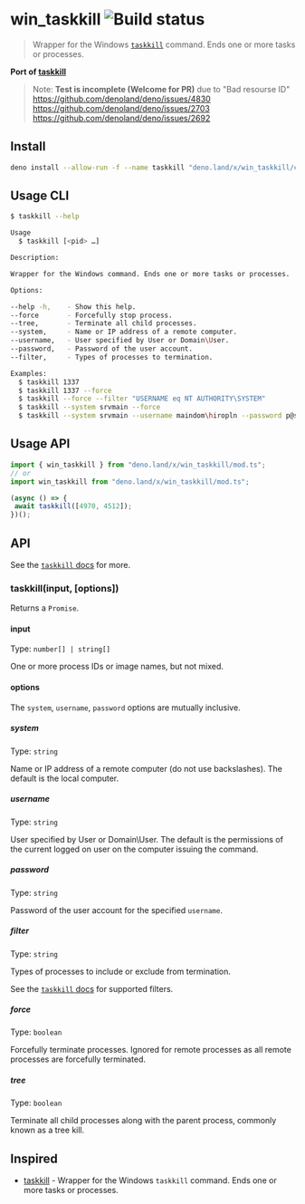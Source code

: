 # win_taskkill ![Build status](https://github.com/rjoydip/win_taskkill/workflows/ci/badge.svg)

> Wrapper for the Windows [`taskkill`](https://technet.microsoft.com/en-us/library/bb491009.aspx) command. Ends one or more tasks or processes.

**Port of [taskkill](https://github.com/sindresorhus/taskkill)**

> Note: **Test is incomplete (Welcome for PR)** due to "Bad resourse ID" <https://github.com/denoland/deno/issues/4830> <https://github.com/denoland/deno/issues/2703> <https://github.com/denoland/deno/issues/2692>

## Install

```sh
deno install --allow-run -f --name taskkill "deno.land/x/win_taskkill/cli.ts"
```

## Usage CLI

```sh
$ taskkill --help

Usage
  $ taskkill [<pid> …]

Description:

Wrapper for the Windows command. Ends one or more tasks or processes.

Options:

--help -h,    - Show this help.
--force       - Forcefully stop process.
--tree,       - Terminate all child processes.
--system,     - Name or IP address of a remote computer.
--username,   - User specified by User or Domain\User.
--password,   - Password of the user account.
--filter,     - Types of processes to termination.

Examples:
  $ taskkill 1337
  $ taskkill 1337 --force
  $ taskkill --force --filter "USERNAME eq NT AUTHORITY\SYSTEM"
  $ taskkill --system srvmain --force
  $ taskkill --system srvmain --username maindom\hiropln --password p@ssW23
```

## Usage API

```ts
import { win_taskkill } from "deno.land/x/win_taskkill/mod.ts";
// or
import win_taskkill from "deno.land/x/win_taskkill/mod.ts";

(async () => {
 await taskkill([4970, 4512]);
})();
```

## API

See the [`taskkill` docs](https://technet.microsoft.com/en-us/library/bb491009.aspx) for more.

### taskkill(input, [options])

Returns a `Promise`.

#### input

Type: `number[] | string[]`

One or more process IDs or image names, but not mixed.

#### options

The `system`, `username`, `password` options are mutually inclusive.

##### system

Type: `string`

Name or IP address of a remote computer (do not use backslashes). The default is the local computer.

##### username

Type: `string`

User specified by User or Domain\User. The default is the permissions of the current logged on user on the computer issuing the command.

##### password

Type: `string`

Password of the user account for the specified `username`.

##### filter

Type: `string`

Types of processes to include or exclude from termination.

See the [`taskkill` docs](https://technet.microsoft.com/en-us/library/bb491009.aspx) for supported filters.

##### force

Type: `boolean`

Forcefully terminate processes. Ignored for remote processes as all remote processes are forcefully terminated.

##### tree

Type: `boolean`

Terminate all child processes along with the parent process, commonly known as a tree kill.

## Inspired

- [taskkill](https://github.com/sindresorhus/taskkill) - Wrapper for the Windows `taskkill` command. Ends one or more tasks or processes.
